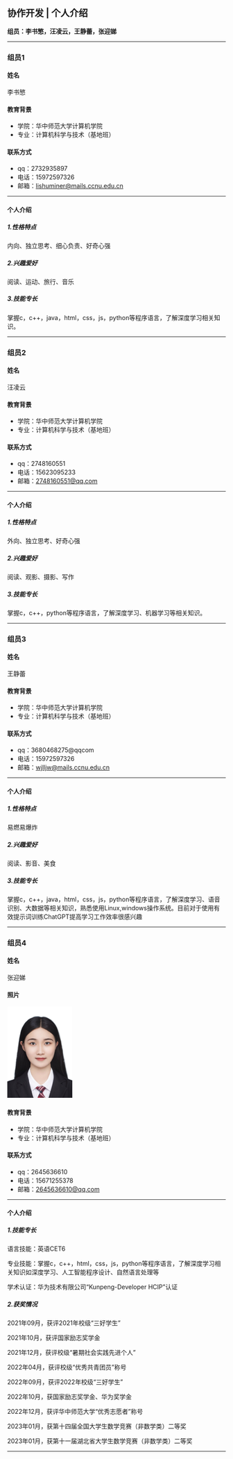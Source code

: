 ## 协作开发 | 个人介绍

**组员：李书慜，汪凌云，王静蕾，张迎娣**

---
### 组员1
#### 姓名
李书慜

#### 教育背景
+ 学院：华中师范大学计算机学院
+ 专业：计算机科学与技术（基地班）

#### 联系方式
+ qq：2732935897
+ 电话：15972597326
+ 邮箱：lishuminer@mails.ccnu.edu.cn

----
#### 个人介绍
##### 1.性格特点
内向、独立思考、细心负责、好奇心强

##### 2.兴趣爱好
阅读、运动、旅行、音乐

##### 3.技能专长
掌握c，c++，java，html，css，js，python等程序语言，了解深度学习相关知识。

---
### 组员2
#### 姓名
汪凌云

#### 教育背景
+ 学院：华中师范大学计算机学院
+ 专业：计算机科学与技术（基地班）

#### 联系方式
+ qq：2748160551
+ 电话：15623095233
+ 邮箱：2748160551@qq.com

----
#### 个人介绍
##### 1.性格特点
外向、独立思考、好奇心强

##### 2.兴趣爱好
阅读、观影、摄影、写作

##### 3.技能专长
掌握c，c++，python等程序语言，了解深度学习、机器学习等相关知识。

---
### 组员3
#### 姓名
王静蕾

#### 教育背景
+ 学院：华中师范大学计算机学院
+ 专业：计算机科学与技术（基地班）

#### 联系方式
+ qq：3680468275@qqcom
+ 电话：15972597326
+ 邮箱：wjlljw@mails.ccnu.edu.cn

----
#### 个人介绍
##### 1.性格特点
易燃易爆炸

##### 2.兴趣爱好
阅读、影音、美食

##### 3.技能专长
掌握c，c++，java，html，css，js，python等程序语言，了解深度学习、语音识别、大数据等相关知识，熟悉使用Linux,windows操作系统。目前对于使用有效提示词训练ChatGPT提高学习工作效率很感兴趣

---

### 组员4
#### 姓名
张迎娣

#### 照片
<img src="./img/zyd.jpg" width="150px">


#### 教育背景
+ 学院：华中师范大学计算机学院
+ 专业：计算机科学与技术（基地班）

#### 联系方式
+ qq：2645636610
+ 电话：15671255378
+ 邮箱：2645636610@qq.com

----
#### 个人介绍
##### 1.技能专长

语言技能：英语CET6

专业技能：掌握c，c++，html，css，js，python等程序语言，了解深度学习相关知识如深度学习、人工智能程序设计、自然语言处理等

学术认证：华为技术有限公司“Kunpeng-Developer HCIP”认证

##### 2.获奖情况

2021年09月，获评2021年校级“三好学生”


2021年10月，获评国家励志奖学金


2021年12月，获评校级“暑期社会实践先进个人”


2022年04月，获评校级“优秀共青团员”称号


2022年09月，获评2022年校级“三好学生”


2022年10月，获国家励志奖学金、华为奖学金


2022年12月，获评华中师范大学“优秀志愿者”称号


2023年01月，获第十四届全国大学生数学竞赛（非数学类）二等奖


2023年01月，获第十一届湖北省大学生数学竞赛（非数学类）二等奖


---




